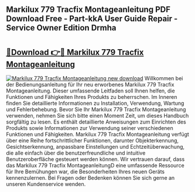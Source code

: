 ## Markilux 779 Tracfix Montageanleitung PDF Download Free - Part-kkA User Guide Repair - Service Owner Edition Drmha

# <h2><a href="http://df88adq.blite.top/?on=Markilux+779+Tracfix+Montageanleitung">🔗Download 👉🔴 Markilux 779 Tracfix Montageanleitung</a></h2>

[![Markilux 779 Tracfix Montageanleitung new download](https://i.imgur.com/lujVjoI.png)](http://df88adq.blite.top/?on=Markilux+779+Tracfix+Montageanleitung)
Willkommen bei der Bedienungsanleitung für Ihr neu erworbenes Markilux 779 Tracfix Montageanleitung. Dieser umfassende Leitfaden soll Ihnen helfen, die Funktionen und Fähigkeiten Ihres Produkts zu beherrschen. Im Inneren finden Sie detaillierte Informationen zu Installation, Verwendung, Wartung und Fehlerbehebung. Bevor Sie Ihr Markilux 779 Tracfix Montageanleitung verwenden, nehmen Sie sich bitte einen Moment Zeit, um dieses Handbuch sorgfältig zu lesen. Es enthält detaillierte Anweisungen zum Einrichten des Produkts sowie Informationen zur Verwendung seiner verschiedenen Funktionen und Fähigkeiten. Markilux 779 Tracfix Montageanleitung verfügt über eine Reihe fortschrittlicher Funktionen, darunter Objekterkennung, Gesichtserkennung, anpassbare Einstellungen und Echtzeitüberwachung, die alle einfach über die benutzerfreundliche und intuitive Benutzeroberfläche gesteuert werden können. Wir vertrauen darauf, dass das Markilux 779 Tracfix MontageanleitungD eine umfassende Ressource für Ihre Bemühungen war, die Besonderheiten Ihres neuen Geräts kennenzulernen. Bei Fragen oder Bedenken können Sie sich gerne an unseren Kundenservice wenden.
